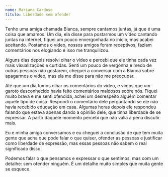```yaml
---
nome: Mariana Cardoso
titulo: Liberdade sem ofender
---
```


Tenho uma amiga chamada Bianca, sempre cantamos juntas, já que é uma coisa que amamos. Um dia, ela disse para postarmos um vídeo cantando juntas na internet, fiquei um pouco envergonhada no início, mas acabei aceitando. Postamos o vídeo, nossos amigos foram receptivos, faziam comentários nos elogiando e isso me tranquilizou.

Alguns dias depois resolvi olhar o vídeo e percebi que ele tinha cada vez mais visualizações e curtidas. Senti um pouco de vergonha e medo de outras pessoas não gostarem, cheguei a conversar com a Bianca sobre apagarmos o vídeo, mas ela me disse para não me preocupar.

Até que um dia fomos olhar os comentários do vídeo, e vimos que um garoto desconhecido havia feito comentários maldosos sobre nós. Fiquei muito brava e me senti ofendida, achei um desrespeito alguém comentar aquele tipo de coisa. Respondi o comentário dele perguntando se ele não havia recebido educação em casa. Algumas horas depois ele respondeu falando que estava apenas dando a opinião dele, que tinha liberdade de se expressar. A partir daquele momento percebi que não valia a pena discutir mais.

Eu e minha amiga conversamos e eu cheguei a conclusão de que tem muita gente que acha que pode falar o que quiser, ofender as pessoas e justificar como liberdade de expressão, mas essas pessoas não sabem o real significado disso.

Podemos falar o que pensamos e expressar o que sentimos, mas com um detalhe: sem ofender ninguém. É um detalhe muito simples que muita gente se esquece.

